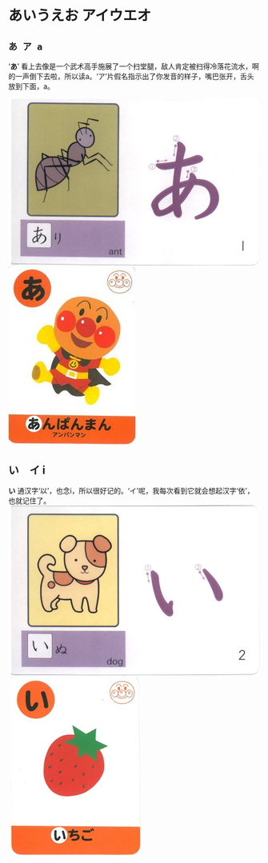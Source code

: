 # あいうえお アイウエオ

## `あ ア a`   
‘**あ**’ 看上去像是一个武术高手施展了一个扫堂腿，敌人肯定被扫得冷落花流水，啊的一声倒下去啦，所以读a。‘ア’片假名指示出了你发音的样子，嘴巴张开，舌头放到下面，a。  

![あ](/images/cards/あ.jpeg)
![a](/images/cards/a.jpg)

## い　イ i 
**い** 通汉字‘以’，也念i，所以很好记的。‘イ’呢，我每次看到它就会想起汉字‘依’，也就记住了。
![い](/images/cards/い.jpeg)
![い](/images/cards/い.jpg)